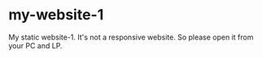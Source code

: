 # my-website-1
My static website-1. 
It's not a responsive website. 
So please open it from your PC and LP.
